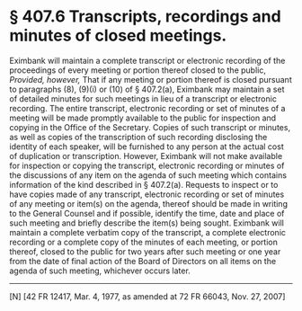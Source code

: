 # § 407.6   Transcripts, recordings and minutes of closed meetings.

Eximbank will maintain a complete transcript or electronic recording of the proceedings of every meeting or portion thereof closed to the public, *Provided, however,* That if any meeting or portion thereof is closed pursuant to paragraphs (8), (9)(i) or (10) of § 407.2(a), Eximbank may maintain a set of detailed minutes for such meetings in lieu of a transcript or electronic recording. The entire transcript, electronic recording or set of minutes of a meeting will be made promptly available to the public for inspection and copying in the Office of the Secretary. Copies of such transcript or minutes, as well as copies of the transcription of such recording disclosing the identity of each speaker, will be furnished to any person at the actual cost of duplication or transcription. However, Eximbank will not make available for inspection or copying the transcript, electronic recording or minutes of the discussions of any item on the agenda of such meeting which contains information of the kind described in § 407.2(a). Requests to inspect or to have copies made of any transcript, electronic recording or set of minutes of any meeting or item(s) on the agenda, thereof should be made in writing to the General Counsel and if possible, identify the time, date and place of such meeting and briefly describe the item(s) being sought. Eximbank will maintain a complete verbatim copy of the transcript, a complete electronic recording or a complete copy of the minutes of each meeting, or portion thereof, closed to the public for two years after such meeting or one year from the date of final action of the Board of Directors on all items on the agenda of such meeting, whichever occurs later. 



---

[N] [42 FR 12417, Mar. 4, 1977, as amended at 72 FR 66043, Nov. 27, 2007]





